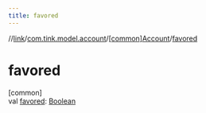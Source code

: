 ```yaml
---
title: favored
---
```

//[link](../../../index.html)/[com.tink.model.account](../index.html)/[[common]Account](index.html)/[favored](favored.html)



# favored



[common]\
val [favored](favored.html): [Boolean](https://kotlinlang.org/api/latest/jvm/stdlib/kotlin/-boolean/index.html)




